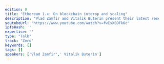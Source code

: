 ```yaml
---
edition: 0
title: "Ethereum 1.x: On blockchain interop and scaling"
description: "Vlad Zamfir and Vitalik Buterin present their latest research on blockchain interoperability and scaling as part of DEVCON 0."
youtubeUrl: "https://www.youtube.com/watch?v=fwEsXBDFk6c"
ipfsHash: ''
expertise: ''
type: "Talk"
track: "Zero"
keywords: []
tags: []
speakers: ['Vlad Zamfir',' Vitalik Buterin']
---
```

